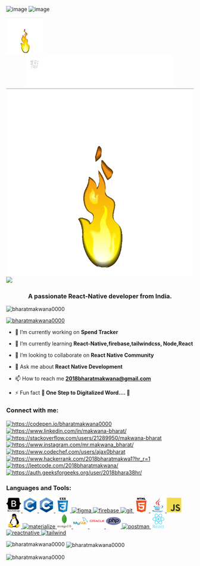 ![image](https://github.com/godkingjay/godkingjay/blob/master/assets/pixel-night-banner.gif)
![image](https://github.com/godkingjay/godkingjay/blob/master/assets/borderseparator.gif)
<div>
<img src="https://github.com/BharatMakwana0000/BharatMakwana0000/blob/main/output-onlinegiftools%20(11).gif" style="height:100px"/>
<div align="center">
<img src="https://github.com/BharatMakwana0000/BharatMakwana0000/blob/main/output-onlinegiftools%20(10).gif"/>
</div>
<img src="https://github.com/BharatMakwana0000/BharatMakwana0000/blob/main/output-onlinegiftools%20(11).gif"/>
</div>
<img src="https://github.com/godkingjay/godkingjay/blob/master/assets/borderseparator.gif"/>
<h3 align="center">A passionate React-Native developer from India.</h3>

<p align="left"> <img src="https://komarev.com/ghpvc/?username=bharatmakwana0000&label=Profile%20views&color=0e75b6&style=flat" alt="bharatmakwana0000" /> </p>

<p align="left"> <a href="https://github.com/ryo-ma/github-profile-trophy"><img src="https://github-profile-trophy.vercel.app/?username=bharatmakwana0000" alt="bharatmakwana0000" /></a> </p>

- 🔭 I’m currently working on **Spend Tracker**

- 🌱 I’m currently learning **React-Native,firebase,tailwindcss, Node,React**

- 👯 I’m looking to collaborate on **React Native Community**

- 💬 Ask me about **React Native Development**

- 📫 How to reach me **2018bharatmakwana@gmail.com**

- ⚡ Fun fact **🤖 One Step to Digitalized Word.... 🤖**

<h3 align="left">Connect with me:</h3>
<p align="left">
<a href="https://codepen.io/https://codepen.io/bharatmakwana0000" target="blank"><img align="center" src="https://raw.githubusercontent.com/rahuldkjain/github-profile-readme-generator/master/src/images/icons/Social/codepen.svg" alt="https://codepen.io/bharatmakwana0000" height="30" width="40" /></a>
<a href="https://linkedin.com/in/https://www.linkedin.com/in/makwana-bharat/" target="blank"><img align="center" src="https://raw.githubusercontent.com/rahuldkjain/github-profile-readme-generator/master/src/images/icons/Social/linked-in-alt.svg" alt="https://www.linkedin.com/in/makwana-bharat/" height="30" width="40" /></a>
<a href="https://stackoverflow.com/users/https://stackoverflow.com/users/21289950/makwana-bharat" target="blank"><img align="center" src="https://raw.githubusercontent.com/rahuldkjain/github-profile-readme-generator/master/src/images/icons/Social/stack-overflow.svg" alt="https://stackoverflow.com/users/21289950/makwana-bharat" height="30" width="40" /></a>
<a href="https://instagram.com/https://www.instagram.com/mr.makwana_bharat/" target="blank"><img align="center" src="https://raw.githubusercontent.com/rahuldkjain/github-profile-readme-generator/master/src/images/icons/Social/instagram.svg" alt="https://www.instagram.com/mr.makwana_bharat/" height="30" width="40" /></a>
<a href="https://www.codechef.com/users/https://www.codechef.com/users/ajax0bharat" target="blank"><img align="center" src="https://cdn.jsdelivr.net/npm/simple-icons@3.1.0/icons/codechef.svg" alt="https://www.codechef.com/users/ajax0bharat" height="30" width="40" /></a>
<a href="https://www.hackerrank.com/https://www.hackerrank.com/2018bharatmakwa1?hr_r=1" target="blank"><img align="center" src="https://raw.githubusercontent.com/rahuldkjain/github-profile-readme-generator/master/src/images/icons/Social/hackerrank.svg" alt="https://www.hackerrank.com/2018bharatmakwa1?hr_r=1" height="30" width="40" /></a>
<a href="https://www.leetcode.com/https://leetcode.com/2018bharatmakwana/" target="blank"><img align="center" src="https://raw.githubusercontent.com/rahuldkjain/github-profile-readme-generator/master/src/images/icons/Social/leet-code.svg" alt="https://leetcode.com/2018bharatmakwana/" height="30" width="40" /></a>
<a href="https://auth.geeksforgeeks.org/user/https://auth.geeksforgeeks.org/user/2018bhara38hr/" target="blank"><img align="center" src="https://raw.githubusercontent.com/rahuldkjain/github-profile-readme-generator/master/src/images/icons/Social/geeks-for-geeks.svg" alt="https://auth.geeksforgeeks.org/user/2018bhara38hr/" height="30" width="40" /></a>
</p>

<h3 align="left">Languages and Tools:</h3>
<p align="left"> <a href="https://getbootstrap.com" target="_blank" rel="noreferrer"> <img src="https://raw.githubusercontent.com/devicons/devicon/master/icons/bootstrap/bootstrap-plain-wordmark.svg" alt="bootstrap" width="40" height="40"/> </a> <a href="https://www.cprogramming.com/" target="_blank" rel="noreferrer"> <img src="https://raw.githubusercontent.com/devicons/devicon/master/icons/c/c-original.svg" alt="c" width="40" height="40"/> </a> <a href="https://www.w3schools.com/cpp/" target="_blank" rel="noreferrer"> <img src="https://raw.githubusercontent.com/devicons/devicon/master/icons/cplusplus/cplusplus-original.svg" alt="cplusplus" width="40" height="40"/> </a> <a href="https://www.w3schools.com/css/" target="_blank" rel="noreferrer"> <img src="https://raw.githubusercontent.com/devicons/devicon/master/icons/css3/css3-original-wordmark.svg" alt="css3" width="40" height="40"/> </a> <a href="https://www.figma.com/" target="_blank" rel="noreferrer"> <img src="https://www.vectorlogo.zone/logos/figma/figma-icon.svg" alt="figma" width="40" height="40"/> </a> <a href="https://firebase.google.com/" target="_blank" rel="noreferrer"> <img src="https://www.vectorlogo.zone/logos/firebase/firebase-icon.svg" alt="firebase" width="40" height="40"/> </a> <a href="https://git-scm.com/" target="_blank" rel="noreferrer"> <img src="https://www.vectorlogo.zone/logos/git-scm/git-scm-icon.svg" alt="git" width="40" height="40"/> </a> <a href="https://www.w3.org/html/" target="_blank" rel="noreferrer"> <img src="https://raw.githubusercontent.com/devicons/devicon/master/icons/html5/html5-original-wordmark.svg" alt="html5" width="40" height="40"/> </a> <a href="https://www.java.com" target="_blank" rel="noreferrer"> <img src="https://raw.githubusercontent.com/devicons/devicon/master/icons/java/java-original.svg" alt="java" width="40" height="40"/> </a> <a href="https://developer.mozilla.org/en-US/docs/Web/JavaScript" target="_blank" rel="noreferrer"> <img src="https://raw.githubusercontent.com/devicons/devicon/master/icons/javascript/javascript-original.svg" alt="javascript" width="40" height="40"/> </a> <a href="https://www.linux.org/" target="_blank" rel="noreferrer"> <img src="https://raw.githubusercontent.com/devicons/devicon/master/icons/linux/linux-original.svg" alt="linux" width="40" height="40"/> </a> <a href="https://materializecss.com/" target="_blank" rel="noreferrer"> <img src="https://raw.githubusercontent.com/prplx/svg-logos/5585531d45d294869c4eaab4d7cf2e9c167710a9/svg/materialize.svg" alt="materialize" width="40" height="40"/> </a> <a href="https://www.mongodb.com/" target="_blank" rel="noreferrer"> <img src="https://raw.githubusercontent.com/devicons/devicon/master/icons/mongodb/mongodb-original-wordmark.svg" alt="mongodb" width="40" height="40"/> </a> <a href="https://www.mysql.com/" target="_blank" rel="noreferrer"> <img src="https://raw.githubusercontent.com/devicons/devicon/master/icons/mysql/mysql-original-wordmark.svg" alt="mysql" width="40" height="40"/> </a> <a href="https://www.oracle.com/" target="_blank" rel="noreferrer"> <img src="https://raw.githubusercontent.com/devicons/devicon/master/icons/oracle/oracle-original.svg" alt="oracle" width="40" height="40"/> </a> <a href="https://www.php.net" target="_blank" rel="noreferrer"> <img src="https://raw.githubusercontent.com/devicons/devicon/master/icons/php/php-original.svg" alt="php" width="40" height="40"/> </a> <a href="https://postman.com" target="_blank" rel="noreferrer"> <img src="https://www.vectorlogo.zone/logos/getpostman/getpostman-icon.svg" alt="postman" width="40" height="40"/> </a> <a href="https://reactjs.org/" target="_blank" rel="noreferrer"> <img src="https://raw.githubusercontent.com/devicons/devicon/master/icons/react/react-original-wordmark.svg" alt="react" width="40" height="40"/> </a> <a href="https://reactnative.dev/" target="_blank" rel="noreferrer"> <img src="https://reactnative.dev/img/header_logo.svg" alt="reactnative" width="40" height="40"/> </a> <a href="https://tailwindcss.com/" target="_blank" rel="noreferrer"> <img src="https://www.vectorlogo.zone/logos/tailwindcss/tailwindcss-icon.svg" alt="tailwind" width="40" height="40"/> </a> </p>

<p><img align="left" src="https://github-readme-stats.vercel.app/api/top-langs?username=bharatmakwana0000&show_icons=true&locale=en&layout=compact" alt="bharatmakwana0000" /></p>

<p>&nbsp;<img align="center" src="https://github-readme-stats.vercel.app/api?username=bharatmakwana0000&show_icons=true&locale=en" alt="bharatmakwana0000" /></p>

<p><img align="center" src="https://github-readme-streak-stats.herokuapp.com/?user=bharatmakwana0000&" alt="bharatmakwana0000" /></p>
